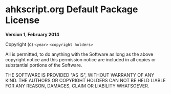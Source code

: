 ahkscript.org Default Package License
================================================
**Version 1, February 2014**

Copyright (c) `<year>` `<copyright holders>`

All is permitted, to do anything with the Software as long as the above copyright notice and this permission notice are included in all copies or substantial portions of the Software.

THE SOFTWARE IS PROVIDED "AS IS", WITHOUT WARRANTY OF ANY KIND. THE AUTHORS OR COPYRIGHT HOLDERS CAN NOT BE HELD LIABLE FOR ANY REASON, DAMAGES, CLAIM OR LIABILITY WHATSOEVER.